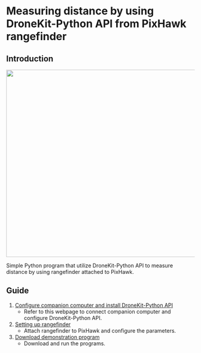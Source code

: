 # Measuring distance by using DroneKit-Python API from PixHawk rangefinder

## Introduction

<p align = "center">
  <img src = "https://raw.githubusercontent.com/hafiz-kamilin/dronekit_rangefinder/master/rangefinder_demonstration.png" width = "700" height = "500"/>
</p>

Simple Python program that utilize DroneKit-Python API to measure distance by using rangefinder attached to PixHawk.

## Guide

1. [Configure companion computer and install DroneKit-Python API](http://ardupilot.org/dev/docs/companion-computers.html)
    - Refer to this webpage to connect companion computer and configure DroneKit-Python API.
2. [Setting up rangefinder](http://ardupilot.org/copter/docs/common-rangefinder-landingpage.html)
    - Attach rangefinder to PixHawk and configure the parameters.
3. [Download demonstration program](https://github.com/hafiz-kamilin/dronekit_rangefinder/blob/master/dronekit_rangefinder.py)
    -  Download and run the programs.